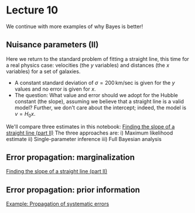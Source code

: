# Lecture 10

We continue with more examples of why Bayes is better! 

## Nuisance parameters (II)

Here we return to the standard problem of fitting a straight line, this time for a real physics case: velocities (the $y$ variables) and distances (the $x$ variables) for a set of galaxies.
* A constant standard deviation of $\sigma = 200\,\mbox{km/sec}$ is given for the $y$ values and no error is given for $x$.
* The question: What value and error should we adopt for the Hubble constant (the slope), assuming we believe that a straight line is a valid model? Further, we don't care about the intercept; indeed, the model is $v = H_0 x$. 

We'll compare three estimates in this notebook:
[Finding the slope of a straight line (part II)](/notebooks/Why_Bayes_is_better/parameter_estimation_fitting_straight_line_II.ipynb)
The three approaches are:
i) Maximum likelihood estimate
ii) Single-parameter inference
iii) Full Bayesian analysis

## Error propagation: marginalization
[Finding the slope of a straight line (part II)](/notebooks/Why_Bayes_is_better/parameter_estimation_fitting_straight_line_II.ipynb#step-4-error-propagation)

## Error propagation: prior information
[Example: Propagation of systematic errors](/notebooks/Why_Bayes_is_better/error_propagation_to_functions_of_uncertain_parameters.ipynb)

